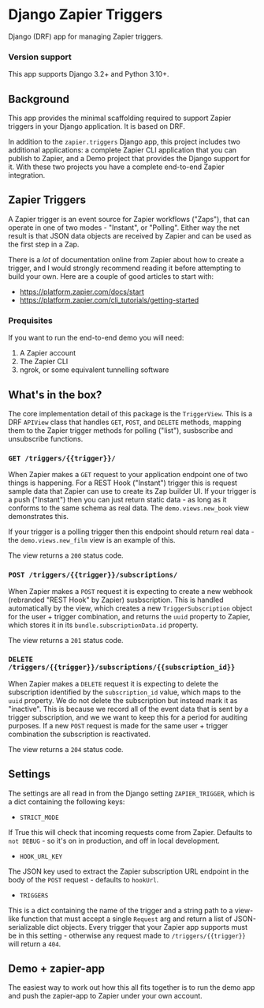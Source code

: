 # Django Zapier Triggers

Django (DRF) app for managing Zapier triggers.

### Version support

This app supports Django 3.2+ and Python 3.10+.

## Background

This app provides the minimal scaffolding required to support Zapier triggers in your Django application. It is based on DRF.

In addition to the `zapier.triggers` Django app, this project includes two additional applications: a complete Zapier CLI application that you can publish to Zapier, and a Demo project that provides the Django support for it. With these two projects you have a complete end-to-end Zapier integration.

## Zapier Triggers

A Zapier trigger is an event source for Zapier workflows ("Zaps"), that can operate in one of two modes - "Instant", or "Polling". Either way the net result is that JSON data objects are received by Zapier and can be used as the first step in a Zap.

There is a _lot_ of documentation online from Zapier about how to create a trigger, and I would strongly recommend reading it before attempting to build your own. Here are a couple of good articles to start with:

- https://platform.zapier.com/docs/start
- https://platform.zapier.com/cli_tutorials/getting-started

### Prequisites

If you want to run the end-to-end demo you will need:

1. A Zapier account
2. The Zapier CLI
3. ngrok, or some equivalent tunnelling software

## What's in the box?

The core implementation detail of this package is the `TriggerView`. This is a DRF `APIView` class that handles `GET`, `POST`, and `DELETE` methods, mapping them to the Zapier trigger methods for polling ("list"), susbscribe and unsubscribe functions.

### `GET /triggers/{{trigger}}/`

When Zapier makes a `GET` request to your application endpoint one of two things is happening. For a REST Hook ("Instant") trigger this is request sample data that Zapier can use to create its Zap builder UI. If your trigger is a push ("Instant") then you can just return static data - as long as it conforms to the same schema as real data. The `demo.views.new_book` view demonstrates this.

If your trigger is a polling trigger then this endpoint should return real data - the `demo.views.new_film` view is an example of this.

The view returns a `200` status code.

### `POST /triggers/{{trigger}}/subscriptions/`

When Zapier makes a `POST` request it is expecting to create a new webhook (rebranded "REST Hook" by Zapier) susbscription. This is handled automatically by the view, which creates a new `TriggerSubscription` object for the user + trigger combination, and returns the `uuid` property to Zapier, which stores it in its `bundle.subscriptionData.id` property.

The view returns a `201` status code.

### `DELETE /triggers/{{trigger}}/subscriptions/{{subscription_id}}`

When Zapier makes a `DELETE` request it is expecting to delete the subscription identified by the `subscription_id` value, which maps to the `uuid` property. We do not delete the subscription but instead mark it as "inactive". This is because we record all of the event data that is sent by a trigger subscription, and we we want to keep this for a period for auditing purposes. If a new `POST` request is made for the same user + trigger combination the subscription is reactivated.

The view returns a `204` status code.

## Settings

The settings are all read in from the Django setting `ZAPIER_TRIGGER`, which is a dict containing the following keys:

* `STRICT_MODE`

If True this will check that incoming requests come from Zapier. Defaults to `not DEBUG` - so it's on in production, and off in local development.

* `HOOK_URL_KEY`

The JSON key used to extract the Zapier subscription URL endpoint in the body of the `POST` request - defaults to `hookUrl`.

* `TRIGGERS`

This is a dict containing the name of the trigger and a string path to a view-like function that must accept a single `Request` arg and return a list of JSON-serializable dict objects. Every trigger that your Zapier app supports must be in this setting - otherwise any request made to `/triggers/{{trigger}}` will return a `404`.

## Demo + zapier-app

The easiest way to work out how this all fits together is to run the demo app and push the zapier-app to Zapier under your own account.
